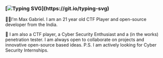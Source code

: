 ### [![Typing SVG](https://readme-typing-svg.herokuapp.com?font=bauhaus+93&color=F71302&center=true&vCenter=true&width=500&lines=%3EHello%2C+Friend!)](https://git.io/typing-svg)


👋🏻I'm Max Gabriel. I am an 21 year old CTF Player and open-source developer from the India.


🔮 I am also a CTF player, a Cyber Security Enthusiast and a (in the works) penetration tester. I am always open to collaborate on projects and innovative open-source based ideas. P.S. I am actively looking for Cyber Security Internships.

